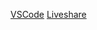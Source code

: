 [VSCode](https://code.visualstudio.com/)
[Liveshare](https://marketplace.visualstudio.com/items?itemName=MS-vsliveshare.vsliveshare)